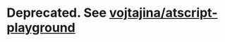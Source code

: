 # Deprecated. See [vojtajina/atscript-playground](https://github.com/vojtajina/atscript-playground)
